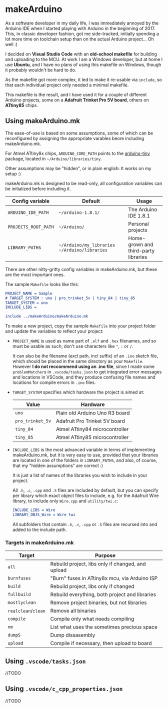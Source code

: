 # makeArduino
As a software developer in my daily life, I was immediately annoyed by the Arduino IDE when I started playing with Arduino in the beginning of 2017. This, in classic developer fashion, got me side-tracked, initially spending a lot more time on toolchain setup than on the actual Arduino project... Oh well :)

I decided on **Visual Studio Code** with an **old-school makefile** for building and uploading to the MCU. At work I am a Windows developer, but at home I use **Ubuntu**, and I have no plans of using this makefile on Windows, though it probably wouldn't be hard to do.

As the makefile got more complex, it led to make it re-usable via `include`, so that each individual project only needed a minimal makefile.

This makefile is the result, and I have used it for a couple of different Arduino projects, some on a **Adafruit Trinket Pro 5V board**, others on **ATtiny85** chips.

## Using makeArduino.mk
The ease-of-use is based on some assumptions, some of which can be reconfigured by assigning the appropriate varables beore including makeArduino.mk.

For Atmel ATtiny8x chips, `ARDUINO_CORE_PATH` points to the [arduino-tiny](https://code.google.com/archive/p/arduino-tiny/) package, located in `~/Arduino/libraries/tiny`.

Other assumptions may be "hidden", or in plain english: It works on my setup :)

makeArduino.mk is designed to be read-only, all configuration variables can be initialized before including it.

Config variable      | Default            | Usage
-------------------- | ------------------ | ----------------------
`ARDUINO_IDE_PATH`   | `~/arduino-1.8.1/` | The Arduino IDE 1.8.1
`PROJECTS_ROOT_PATH` | `~/Arduino/`       | Personal projects
`LIBRARY_PATHS`      | `~/Arduino/my_libraries` `~/Arduino/libraries` | Home-grown and third-party libraries

There are other nitty-gritty config variables in makeArduino.mk, but these are the most important ones.

The sample `Makefile` looks like this:
```cmake
PROJECT_NAME = Sample
# TARGET_SYSTEM : uno | pro_trinket_5v | tiny_84 | tiny_85
TARGET_SYSTEM = uno
INCLUDE_LIBS =

include ../makeArduino/makeArduino.mk
```

To make a new project, copy the sample `Makefile` into your project folder and update the variables to reflect your project:

* `PROJECT_NAME` is used as name part of `.elf` and `.hex` filenames, and so must be usable as such; don't use characters like `"`, `:` or `/`.

  It can also be the filename (excl path, incl suffix) of an `.ino` sketch file, which should be placed in the same directory as your `Makefile`. However **I do not reccommend using an .ino file**, since I made some `problemMatcher`s in `.vscode/tasks.json` to get integrated error messages and locations in VSCode, and they produce confusing file names and locations for compile errors in `.ino` files.

* `TARGET_SYSTEM` specifies which hardware the project is aimed at:

  Value            | Hardware
  ---------------- | ------------------------------
  `uno`            | Plain old Arduino Uno R3 board
  `pro_trinket_5v` | Adafruit Pro Trinket 5V board
  `tiny_84`        | Atmel ATtiny84 microcontroller
  `tiny_85`        | Atmel ATtiny85 microcontroller

* `INCLUDE_LIBS` is the most advanced variable in terms of implementing makeArduino.mk, but it is very easy to use, provided that your libraries are located in one of the folders in `LIBRARY_PATHS`, and also, of course, that my "hidden assumptions" are correct :)

  It is just a list of names of the libraries you wish to include in your project.

  All `.h`, `.c`, `.cpp` and `.S` files are included by default, but you can specify per library which exact object files to include, e.g. for the Adafruit Wire library, to include only `Wire.cpp` and `utility/twi.c`:
  ```cmake
  INCLUDE_LIBS = Wire
  LIBRARY_OBJS_Wire = Wire twi
  ```
  All subfolders that contain `.h`, `.c`, `.cpp` or `.S` files are recursed into and added to the include path.

### Targets in makeArduino.mk
Target              | Purpose
------------------- | --------------------------------------------------
`all`               | Rebuild project, libs only if changed, and upload
`burnfuses`         | "Burn" fuses in ATtiny8x mcu, via Arduino ISP
`build`             | Rebuild project, libs only if changed
`fullbuild`         | Rebuild everything, both project and libraries
`mostlyclean`       | Remove project binaries, but not libraries
`realclean`/`clean` | Remove all binaries
`compile`           | Compile only what needs compiling
`nm`                | List what uses the sometimes precious space
`dumpS`             | Dump dissasembly
`upload`            | Compile if necessary, then upload to board

## Using `.vscode/tasks.json`
//TODO
## Using `.vscode/c_cpp_properties.json`
//TODO
